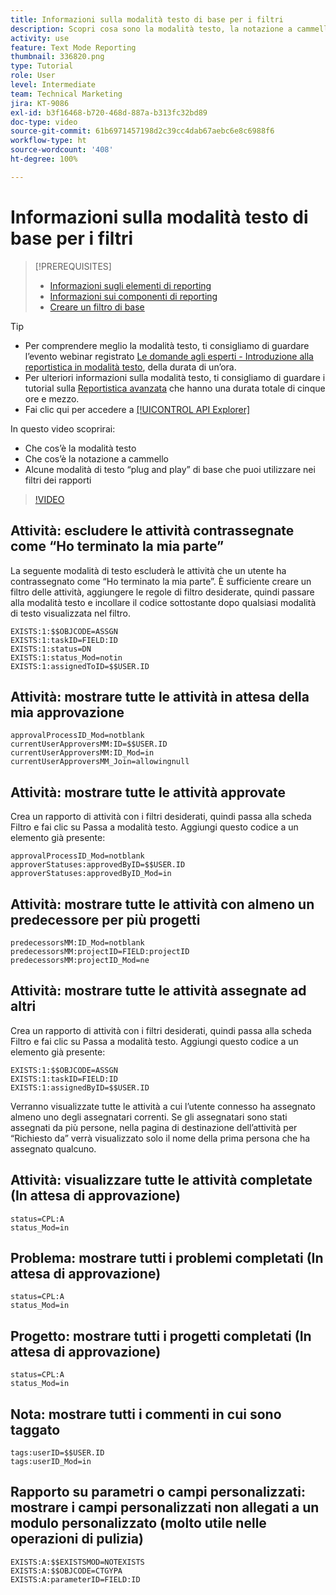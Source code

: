 ```yaml
---
title: Informazioni sulla modalità testo di base per i filtri
description: Scopri cosa sono la modalità testo, la notazione a cammello e alcune modalità testo “plug and play” di base che puoi utilizzare nei filtri dei rapporti in Workfront.
activity: use
feature: Text Mode Reporting
thumbnail: 336820.png
type: Tutorial
role: User
level: Intermediate
team: Technical Marketing
jira: KT-9086
exl-id: b3f16468-b720-468d-887a-b313fc32bd89
doc-type: video
source-git-commit: 61b6971457198d2c39cc4dab67aebc6e8c6988f6
workflow-type: ht
source-wordcount: '408'
ht-degree: 100%

---
```


# Informazioni sulla modalità testo di base per i filtri

>[!PREREQUISITES]
>
>* [Informazioni sugli elementi di reporting](https://experienceleague.adobe.com/docs/workfront-learn/tutorials-workfront/reporting/basic-reporting/reporting-elements.html?lang=it)
>* [Informazioni sui componenti di reporting](https://experienceleague.adobe.com/docs/workfront-learn/tutorials-workfront/reporting/basic-reporting/reporting-components.html?lang=it)
>* [Creare un filtro di base](https://experienceleague.adobe.com/docs/workfront-learn/tutorials-workfront/reporting/intermediate-reporting/basic-text-mode-for-filters.html?lang=it)


>[!TIP]
>
>* Per comprendere meglio la modalità testo, ti consigliamo di guardare l’evento webinar registrato [Le domande agli esperti - Introduzione alla reportistica in modalità testo](https://experienceleague.adobe.com/docs/workfront-events/events/reporting-and-dashboards/introduction-to-text-mode-reporting.html?lang=it), della durata di un’ora.
>* Per ulteriori informazioni sulla modalità testo, ti consigliamo di guardare i tutorial sulla [Reportistica avanzata](https://experienceleague.adobe.com/docs/workfront-learn/tutorials-workfront/reporting/advanced-reporting/welcome-to-advanced-reporting.html?lang=it) che hanno una durata totale di cinque ore e mezzo.
>* Fai clic qui per accedere a [[!UICONTROL API Explorer]](https://developer.adobe.com/workfront/api-explorer/)


In questo video scoprirai:

* Che cos’è la modalità testo
* Che cos’è la notazione a cammello
* Alcune modalità di testo “plug and play” di base che puoi utilizzare nei filtri dei rapporti

>[!VIDEO](https://video.tv.adobe.com/v/336820/?quality=12&learn=on)


## Attività: escludere le attività contrassegnate come “Ho terminato la mia parte”

La seguente modalità di testo escluderà le attività che un utente ha contrassegnato come “Ho terminato la mia parte”. È sufficiente creare un filtro delle attività, aggiungere le regole di filtro desiderate, quindi passare alla modalità testo e incollare il codice sottostante dopo qualsiasi modalità di testo visualizzata nel filtro.

```
EXISTS:1:$$OBJCODE=ASSGN  
EXISTS:1:taskID=FIELD:ID  
EXISTS:1:status=DN  
EXISTS:1:status_Mod=notin  
EXISTS:1:assignedToID=$$USER.ID 
```

## Attività: mostrare tutte le attività in attesa della mia approvazione

```
approvalProcessID_Mod=notblank
currentUserApproversMM:ID=$$USER.ID
currentUserApproversMM:ID_Mod=in
currentUserApproversMM_Join=allowingnull
```

## Attività: mostrare tutte le attività approvate

Crea un rapporto di attività con i filtri desiderati, quindi passa alla scheda Filtro e fai clic su Passa a modalità testo. Aggiungi questo codice a un elemento già presente:

```
approvalProcessID_Mod=notblank
approverStatuses:approvedByID=$$USER.ID
approverStatuses:approvedByID_Mod=in
```

## Attività: mostrare tutte le attività con almeno un predecessore per più progetti

```
predecessorsMM:ID_Mod=notblank
predecessorsMM:projectID=FIELD:projectID
predecessorsMM:projectID_Mod=ne
```

## Attività: mostrare tutte le attività assegnate ad altri

Crea un rapporto di attività con i filtri desiderati, quindi passa alla scheda Filtro e fai clic su Passa a modalità testo. Aggiungi questo codice a un elemento già presente:

```
EXISTS:1:$$OBJCODE=ASSGN
EXISTS:1:taskID=FIELD:ID
EXISTS:1:assignedByID=$$USER.ID
```

Verranno visualizzate tutte le attività a cui l’utente connesso ha assegnato almeno uno degli assegnatari correnti. Se gli assegnatari sono stati assegnati da più persone, nella pagina di destinazione dell’attività per “Richiesto da” verrà visualizzato solo il nome della prima persona che ha assegnato qualcuno.

## Attività: visualizzare tutte le attività completate (In attesa di approvazione)

```
status=CPL:A
status_Mod=in
```


## Problema: mostrare tutti i problemi completati (In attesa di approvazione)

```
status=CPL:A
status_Mod=in
```


## Progetto: mostrare tutti i progetti completati (In attesa di approvazione)

```
status=CPL:A
status_Mod=in
```


## Nota: mostrare tutti i commenti in cui sono taggato

```
tags:userID=$$USER.ID
tags:userID_Mod=in
```


## Rapporto su parametri o campi personalizzati: mostrare i campi personalizzati non allegati a un modulo personalizzato (molto utile nelle operazioni di pulizia)

```
EXISTS:A:$$EXISTSMOD=NOTEXISTS
EXISTS:A:$$OBJCODE=CTGYPA
EXISTS:A:parameterID=FIELD:ID
```
